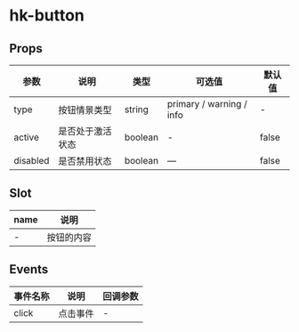 # hk-button

## Props

| 参数 | 说明 | 类型 | 可选值 | 默认值 |
|--- | --- | --- | --- | --- |
| type | 按钮情景类型 | string | primary / warning / info | - |
| active | 是否处于激活状态 | boolean | - | false |
| disabled | 是否禁用状态 |	boolean |	—	| false |

## Slot
| name | 说明|
| --- | --- |
| - | 按钮的内容 |

## Events
| 事件名称 | 说明 |	回调参数 |
|--- | --- | --- |
| click | 点击事件 | - |
